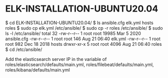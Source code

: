 # ELK-INSTALLATION-UBUNTU20.04
$ cd ELK-INSTALLATION-UBUNTU20.04/
$ ls
ansible.cfg  elk.yml  hosts  roles
$ sudo cp elk.yml /etc/ansible/
$ sudo cp -r roles /etc/ansible/
$ sudo ls -l /etc/ansible/
total 32
-rw-r--r-- 1 root root 19985 Mar  5  2020 ansible.cfg
-rw-r--r-- 1 root root   146 Aug 21 06:40 elk.yml
-rw-r--r-- 1 root root   982 Dec 18  2018 hosts
drwxr-xr-x 5 root root  4096 Aug 21 06:40 roles
$ cd /etc/ansible/

Add the elasticsearch server IP in the variable of roles/elasticsearch/defaults/main.yml, roles/filebeat/defaults/main.yml, roles/kibana/defaults/main.yml
